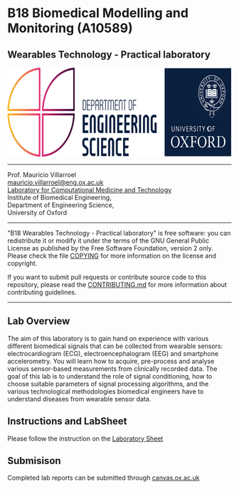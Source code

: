 # B18 Biomedical Modelling and Monitoring (A10589)

## Wearables Technology -  Practical laboratory

<p align="center">
    <img src="./figures/oxford_eng_logo.png" alt="Oxford logo" width="660" height="200" />
</p>

---


Prof. Mauricio Villarroel<br />
[mauricio.villarroel@eng.ox.ac.uk](mauricio.villarroel@eng.ox.ac.uk)\
[Laboratory for Computational Medicine and Technology](https://eng.ox.ac.uk/lcmt) <br/>
Institute of Biomedical Engineering, <br />
Department of Engineering Science,<br />
University of Oxford<br />


---

"B18 Wearables Technology -  Practical laboratory" is free software: you can redistribute it or modify it under 
the terms of the GNU General Public License as published by the Free Software 
Foundation, version 2 only. Please check the file [COPYING](COPYING) for more 
information on the license and copyright.

If you want to submit pull requests or contribute source code to this 
repository, please read the [CONTRIBUTING.md](CONTRIBUTING.md) for
more information about contributing guidelines.

---

## Lab Overview

The aim of this laboratory is to gain hand on experience with various different biomedical signals that can be collected from wearable sensors: electrocardiogram (ECG), electroencephalogram (EEG) and smartphone accelerometry. You will learn how to acquire, pre-process and analyse various sensor-based measurements from clinically recorded data. The goal of this lab is to understand the role of signal conditioning, how to choose suitable parameters of signal processing algorithms, and the various technological methodologies biomedical engineers have to understand diseases from wearable sensor data.

## Instructions and LabSheet

Please follow the instruction on the [Laboratory Sheet](B18-Wearables-Laboratory_sheet.pdf)

## Submisison 

Completed lab reports can be submitted through [canvas.ox.ac.uk](https://canvas.ox.ac.uk/)

